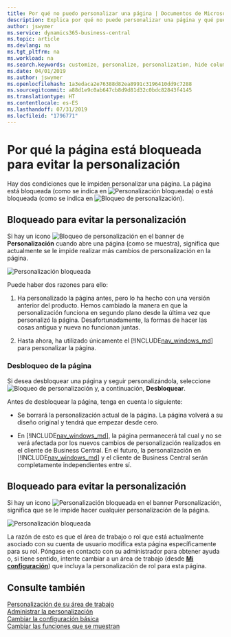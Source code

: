 ```yaml
---
title: Por qué no puedo personalizar una página | Documentos de Microsoft
description: Explica por qué no puede personalizar una página y qué puede hacer para desbloquearla.
author: jswymer
ms.service: dynamics365-business-central
ms.topic: article
ms.devlang: na
ms.tgt_pltfrm: na
ms.workload: na
ms.search.keywords: customize, personalize, personalization, hide columns, remove fields, move fields
ms.date: 04/01/2019
ms.author: jswymer
ms.openlocfilehash: 1a3edaca2e76388d82ea8991c3196410dd9c7288
ms.sourcegitcommit: a88d1e9c0ab647cb8d9d81d32c0bdc82843f4145
ms.translationtype: HT
ms.contentlocale: es-ES
ms.lasthandoff: 07/31/2019
ms.locfileid: "1796771"
---
```

# <a name="why-a-page-is-locked-from-personalization"></a>Por qué la página está bloqueada para evitar la personalización

Hay dos condiciones que le impiden personalizar una página. La página está bloqueada (como se indica en ![Personalización bloqueada](media/personalization-lock-icon.png "Personalización bloqueada")) o está bloqueada (como se indica en ![Bloqueo de personalización](media/personalization-blocked-icon.png "Bloqueo de personalización")).

## <a name="locked-from-personalizing"></a>Bloqueado para evitar la personalización

Si hay un icono ![Bloqueo de personalización](media/personalization-lock-icon.png "Bloqueo de personalización") en el banner de **Personalización** cuando abre una página (como se muestra), significa que actualmente se le impide realizar más cambios de personalización en la página.

![Personalización bloqueada](media/personalization-locked.png "Personalización bloqueada")


<!-- This is because we changed the way personalization works behind the scenes since the last time that you personalized the page. Unfortunately, the old way and new of doing things do not work together.

The page currently includes the last personalization changes that you made. If you want to continue personalizing the page, then you can choose the lock icon and then **Unlock**. Just be aware that if you choose to unlock the page, the current personalization of the page will be cleared, and you will have to start from scratch.
-->

Puede haber dos razones para ello:

1. Ha personalizado la página antes, pero lo ha hecho con una versión anterior del producto. Hemos cambiado la manera en que la personalización funciona en segundo plano desde la última vez que personalizó la página. Desafortunadamente, la formas de hacer las cosas antigua y nueva no funcionan juntas.

2. Hasta ahora, ha utilizado únicamente el [!INCLUDE[nav_windows_md](includes/nav_windows_md.md)] para personalizar la página.

### <a name="unlocking-the-page"></a>Desbloqueo de la página

Si desea desbloquear una página y seguir personalizándola, seleccione ![Bloqueo de personalización](media/personalization-lock-icon.png "Bloqueo de personalización") y, a continuación, **Desbloquear**.  

Antes de desbloquear la página, tenga en cuenta lo siguiente:

- Se borrará la personalización actual de la página. La página volverá a su diseño original y tendrá que empezar desde cero.

- En [!INCLUDE[nav_windows_md](includes/nav_windows_md.md)], la página permanecerá tal cual y no se verá afectada por los nuevos cambios de personalización realizados en el cliente de Business Central. En el futuro, la personalización en [!INCLUDE[nav_windows_md](includes/nav_windows_md.md)] y el cliente de Business Central serán completamente independientes entre sí.

## <a name="blocked-from-personalizing"></a>Bloqueado para evitar la personalización

Si hay un icono ![Personalización bloqueada](media/personalization-blocked-icon.png "Personalización bloqueada") en el banner Personalización, significa que se le impide hacer cualquier personalización de la página.

![Personalización bloqueada](media/personalization-blocked.png "Bloqueo de personalización")

La razón de esto es que el área de trabajo o rol que está actualmente asociado con su cuenta de usuario modifica esta página específicamente para su rol. Póngase en contacto con su administrador para obtener ayuda o, si tiene sentido, intente cambiar a un área de trabajo (desde [**Mi configuración**](https://businesscentral.dynamics.com?page=9176 "Vaya directamente a la página de configuración del usuario en Business Central")) que incluya la personalización de rol para esta página.

## <a name="see-also"></a>Consulte también
[Personalización de su área de trabajo](ui-personalization-manage.md)  
[Administrar la personalización](ui-personalization-manage.md)  
[Cambiar la configuración básica](ui-change-basic-settings.md)  
[Cambiar las funciones que se muestran](ui-experiences.md)  
